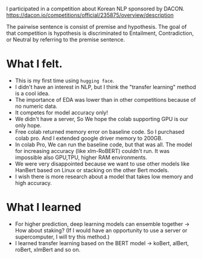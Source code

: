 I participated in a competition about Korean NLP sponsored by DACON.
https://dacon.io/competitions/official/235875/overview/description

The pairwise sentence is consist of premise and hypothesis.
The goal of that competition is hypothesis is discriminated to Entailment, Contradiction, or Neutral by referring to the premise sentence.

# What I felt.
- This is my first time using `hugging face`.
- I didn't have an interest in NLP, but I think the "transfer learning" method is a cool idea.
- The importance of EDA was lower than in other competitions because of no numeric data.
- It competes for model accuracy only!
- We didn't have a server, So We hope the colab supporting GPU is our only hope.
- Free colab returned memory error on baseline code. So I purchased colab pro. And I extended google driver memory to 200GB.
- In colab Pro, We can run the baseline code, but that was all. The model for increasing accuracy (like xlm-RoBERT) couldn't run. It was impossible also GPU,TPU, higher RAM environments.
- We were very disappointed because we want to use other models like HanBert based on Linux or stacking on the other Bert models.
- I wish there is more research about a model that takes low memory and high accuracy.


# What I learned
- For higher prediction, deep learning models can ensemble together -> How about staking? (If I would have an opportunity to use a server or supercomputer, I will try this method.)
- I learned transfer learning based on the BERT model -> koBert, alBert, roBert, xlmBert and so on.


